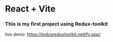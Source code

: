 # React + Vite

### This is my first project using Redux-toolkit

live demo: https://todosreduxtoolkit.netlify.app/
